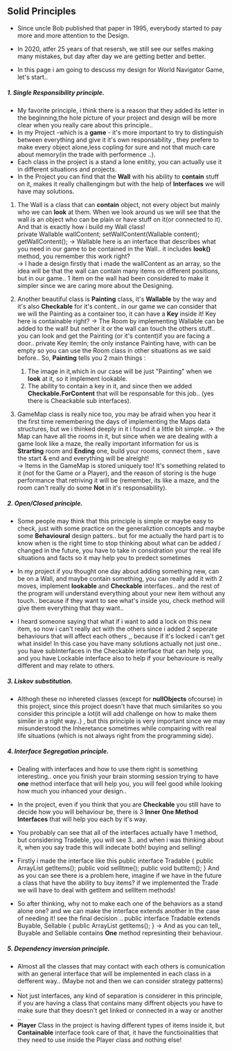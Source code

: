 
## Solid Principles
   - Since uncle Bob published that paper in 1995, everybody started to pay more and more attention to the Design.
   - In 2020, atfer 25 years of that resersh, we still see our selfes making many mistakes, but day after day we are getting better and better. 

   - In this page i am going to descuss my design for World Navigator Game, let's start..
   
   ##### 1. Single Responsibility principle.
   - My favorite principle, i think there is a reason that they added its letter in the beginning,the hole picture of your project and design will be more clear when you really 
   care about this principle..
   - In my Project -which is a **game** - it's more important to try to distinguish between everything and give it it's own 
   responsability , they prefere to make every object alone,less copling for sure and not that much care about memory(in the trade with performence ..).
   - Each class in the project is a stand a lone enitity, you can actually use it in different situations and projects.
   - In the Project you can find that the **Wall** with his ability to **contain** stuff on it, makes it really challengingm but with the help of **Interfaces** we will have may solutions.
   
   1. The Wall is a class that can **contain** object, not every object but mainly who we can **look** at them. When we look around us we will see that the wall 
   is an object who can be plain or have stuff on it(or connected to it). And that is exactly how i build my Wall class!     
    private Wallable wallContent;
    setWallContent(Wallable content);
    getWallContent();
    -> Wallable here is an interface that describes what you need in our game to be contained in the Wall.. it includes **look()** method, you remember this work right?  
    -> I hade a design firstly that i made the wallContent as an array, so the idea will be that the wall can contain many items on different positions, but in our game.. 1 item on the wall 
    had been considered to make it simpler since we are caring more about the Designing.
    
   2. Another beautiful class is **Painting** class, it's **Wallable** by the way and it's also **Checkable** for it's content..
    in our game we can consider that we will the Painting as a container too, it can have a **Key** inside it! Key here is containable right?
    -> The Room by implementing Wallable can be added to the wall! but nether it or the wall can touch the others stuff.. you can look and get the Painting (or it's content)if you are facing a door..
    private Key itemIn;
    the only instance Painting have, with can be empty so you can use the Room class in other situations as we said before..
    So, **Painting** tells you 2 main things :
        1. The image in it,which in our case will be just "Painting" when we **look** at it, so it implement lookable.
        2. The ability to contain a key in it, and since then we added **Checkable.ForContent** that will be responsable for this job.. (yes there is Cheackable sub interfaces).
    
   3. GameMap class is really nice too, you may be afraid when you hear it the first time remembering the days of implementing the Maps data structures,
    but we i thinked deeply in it i found it a little bit simple..
    -> the Map can have all the rooms in it, but since when we are dealing with a game look like a maze,
    the really important information for us is **Strarting** room and **Ending** one, build your rooms, connect them , save the start & end and everything will be alreight!  
    -> Items in the GameMap is stored uniquely too! It's something related to it (not for the Game or a Player), and 
    the reason of storing is the huge performance that retriving it will be (remember, its like a maze, and the room can't really do some **Not** in it's responsability).
    
    
   ##### 2. Open/Closed principle.
   
   - Some people may think that this principle is simple or maybe easy to check, just with some practice on the generaliztion concepts and maybe some **Behavioural**
    design patters.. but for me actually the hard part is to know when is the right time to stop thinking about what can be added / changed in the future,
    you have to take in considration your the real life situations and facts so it may help you to predect sometimes
   
   - In my project if you thought one day about adding something new, can be on a Wall, and maybe contain something,
   you can really add it with 2 moves, implement **lookable** and **Checkable** interfaces.. and the rest of the program will understand everything about your new
   item without any touch.. because if they want to see what's inside you, check method will give them everything that thay want..
   
   - I heard someone saying that what if i want to add a lock on this new item, so now i can't really act with the others since i added 2 seperate behaviours 
   that will affect each others ,, because if it's locked i can't get what inside! In this case you have many solutions actually not just one.. you have subInterfaces in the Checkable interface
   that can help you, and you have Lockable interface also to help if your behavioure is really different and may relate to others.
   
   ##### 3. Liskov substitution.
   
   - Althogh these no inhereted classes (except for **nullObjects** ofcourse) in this project, since this project doesn't have
   that much similarites so you consider this principle a lot(it will add challenge on how to make them similer in a right way..) , but
   this principle is very important since we may misunderstood the Inheretance sometimes while compairing with real life situations (which is not always right from the programming side).
   
   ##### 4. Interface Segregation principle.
   
   - Dealing with interfaces and how to use them right is something interesting.. once you finish your brain storming session trying to have
    **one** method interface that will help you, you will feel good while looking how much you inhanced your design..
   
   - In the project, even if you think that you are **Checkable** you still have to decide how you will behaviour be, there is 
   3 **Inner One Method Interfaces** that will help you each by it's way. 
   
   - You probably can see that all of the interfaces actually have 1 method, but considering Tradeble, you will see 3..
   and when i was thinking about it, when you say trade this will indecate both! buying and selling!
   - Firstly i made the interface like this 
    public interface Tradable {
        public ArrayList<Containable> getItems();
        public void sellItme();
        public void butItem();
    }
   And as you can see there is a problem here, imagine if we have in the future a class that have the ability
   to buy items? if we implemented the Trade we will have to deal with getItem and sellItem methods!
   - So after thinking, why not to make each one of the behaviors as a stand alone one? and we can make the interface extends another in the
   case of needing it! see the final decision ..
   public interface Tradable extends Buyable, Sellable {
       public ArrayList<Containable> getItems();
   }
   -> And as you can tell,, Buyable and Sellable contains **One** method represinting their behaviour.
    
   ##### 5. Dependency inversion principle.
   
   - Almost all the classes that may contact with each others is comunication with an general interface that will be implemented in each 
   class in a defferent way.. (Maybe not and then we can consider strategy patterns) ..
   - Not just interfaces, any kind of separation is considerer in this principle, if you are having a class that contains many diffrent objects 
   you have to make sure that they doesn't get linked or connected in a way or another ..
   - **Player** Class in the project is having different types of items inside it, but **Containable** interface took care of that,
   it have the functioinalities that they need to use inside the Player class and nothing else!
   


